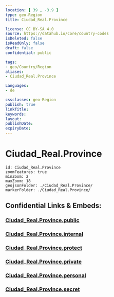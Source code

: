 ```yaml
---
location: [ 39 , -3.9 ] 
type: geo-Region
title: Ciudad_Real.Province

license: CC BY-SA 4.0
source: https://datahub.io/core/country-codes
isDeleted: false
isReadOnly: false
draft: false
confidential: public

tags:
- geo/Country/Region
aliases:
- Ciudad_Real.Province

Languages:
- de

cssclasses: geo-Region
publish: true
linkTitle: 
keywords: 
layout: 
publishDate: 
expiryDate: 
---
```


# Ciudad_Real.Province

```leaflet
id: Ciudad_Real.Province
zoomFeatures: true 
minZoom: 2 
maxZoom: 18
geojsonFolder: ./Ciudad_Real.Province/
markerFolder: ./Ciudad_Real.Province/
```


## Confidential Links & Embeds: 

### [Ciudad_Real.Province.public](/_public/\Earth\Continent\Europe\Europe~South\Spain\Provinces~Spain\Castilla-La_ManchaCiudad_Real.Province.public.md) 

### [Ciudad_Real.Province.internal](/_internal/\Earth\Continent\Europe\Europe~South\Spain\Provinces~Spain\Castilla-La_ManchaCiudad_Real.Province.internal.md) 

### [Ciudad_Real.Province.protect](/_protect/\Earth\Continent\Europe\Europe~South\Spain\Provinces~Spain\Castilla-La_ManchaCiudad_Real.Province.protect.md) 

### [Ciudad_Real.Province.private](/_private/\Earth\Continent\Europe\Europe~South\Spain\Provinces~Spain\Castilla-La_ManchaCiudad_Real.Province.private.md) 

### [Ciudad_Real.Province.personal](/_personal/\Earth\Continent\Europe\Europe~South\Spain\Provinces~Spain\Castilla-La_ManchaCiudad_Real.Province.personal.md) 

### [Ciudad_Real.Province.secret](/_secret/\Earth\Continent\Europe\Europe~South\Spain\Provinces~Spain\Castilla-La_ManchaCiudad_Real.Province.secret.md)

